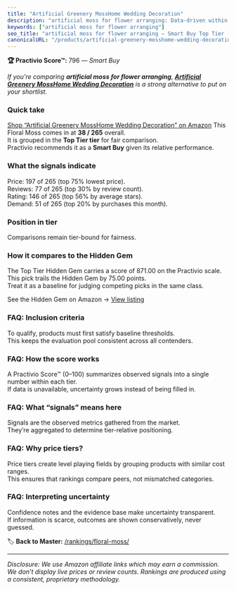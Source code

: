 ```yaml
---
title: "Artificial Greenery MossHome Wedding Decoration"
description: "artificial moss for flower arranging: Data-driven within Top Tier ranking using the Practivio Score™. Positioned by quality, value, demand, findability, moment…"
keywords: ["artificial moss for flower arranging"]
seo_title: "artificial moss for flower arranging — Smart Buy Top Tier (2025)"
canonicalURL: "/products/artificial-greenery-mosshome-wedding-decoration-B09ZB8C32T/"
---
```


**🏆 Practivio Score™:** 796 — _Smart Buy_


*If you're comparing **artificial moss for flower arranging**, **[Artificial Greenery MossHome Wedding Decoration](https://www.amazon.com/dp/B09ZB8C32T?tag=practivio-20)** is a strong alternative to put on your shortlist.*
### Quick take
[Shop “Artificial Greenery MossHome Wedding Decoration” on Amazon](https://www.amazon.com/dp/B09ZB8C32T?tag=practivio-20)
This Floral Moss comes in at **38 / 265** overall.  
It is grouped in the **Top Tier tier** for fair comparison.  
Practivio recommends it as a **Smart Buy** given its relative performance.

### What the signals indicate
Price: 197 of 265 (top 75% lowest price).  
Reviews: 77 of 265 (top 30% by review count).  
Rating: 146 of 265 (top 56% by average stars).  
Demand: 51 of 265 (top 20% by purchases this month).

### Position in tier
Comparisons remain tier-bound for fairness.

### How it compares to the Hidden Gem
The Top Tier Hidden Gem carries a score of 871.00 on the Practivio scale.  
This pick trails the Hidden Gem by 75.00 points.  
Treat it as a baseline for judging competing picks in the same class.  

See the Hidden Gem on Amazon → [View listing](https://www.amazon.com/dp/B095HXK2HT?tag=practivio-20)

### FAQ: Inclusion criteria
To qualify, products must first satisfy baseline thresholds.  
This keeps the evaluation pool consistent across all contenders.

### FAQ: How the score works
A Practivio Score™ (0–100) summarizes observed signals into a single number within each tier.  
If data is unavailable, uncertainty grows instead of being filled in.

### FAQ: What “signals” means here
Signals are the observed metrics gathered from the market.  
They’re aggregated to determine tier-relative positioning.

### FAQ: Why price tiers?
Price tiers create level playing fields by grouping products with similar cost ranges.  
This ensures that rankings compare peers, not mismatched categories.

### FAQ: Interpreting uncertainty
Confidence notes and the evidence base make uncertainty transparent.  
If information is scarce, outcomes are shown conservatively, never guessed.


🏷️ **Back to Master:** [/rankings/floral-moss/](/rankings/floral-moss/)

---
_Disclosure: We use Amazon affiliate links which may earn a commission. We don’t display live prices or review counts. Rankings are produced using a consistent, proprietary methodology._
